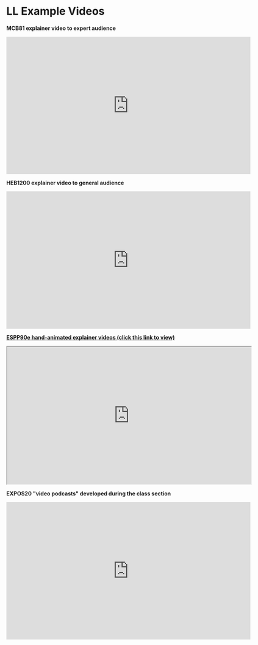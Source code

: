 # LL Example Videos

**MCB81 explainer video to expert audience**
<iframe src="https://player.vimeo.com/video/225859135?title=0&byline=0&portrait=0" width="640" height="360" frameborder="0" allow="autoplay; fullscreen" allowfullscreen></iframe>

**HEB1200 explainer video to general audience**
<iframe width="640" height="360" src="https://www.youtube.com/embed/nImC4aQ2tf0" frameborder="0" allow="accelerometer; autoplay; encrypted-media; gyroscope; picture-in-picture" allowfullscreen></iframe>

[**ESPP90e hand-animated explainer videos (click this link to view)**]([https://www.dropbox.com/sh/fr5h2ciuwpiv7l6/AAAQJFze9VU0z-Lxc5_ZTPWea?dl=0&preview=005_ElizaAlston_Final.m4v](https://www.dropbox.com/sh/fr5h2ciuwpiv7l6/AAAQJFze9VU0z-Lxc5_ZTPWea?dl=0&preview=005_ElizaAlston_Final.m4v))
<iframe src="https://drive.google.com/file/d/1slCRGlyfc6Oa-ckoBG_bPj1Gr77WPSWT/preview" width="640" height="360"></iframe>

**EXPOS20 "video podcasts" developed during the class section**
<iframe src="https://player.vimeo.com/video/225859135?title=0&byline=0&portrait=0" width="640" height="360" frameborder="0" allow="autoplay; fullscreen" allowfullscreen></iframe>



<!--stackedit_data:
eyJoaXN0b3J5IjpbLTE1ODYwODI1NDksLTQ4NTI1OTYxOSw2Nz
c0MjAzMDgsLTE1MjQ2MDQ0NTIsNDM5MTI5NDczLC01ODAyMDMx
MjFdfQ==
-->
